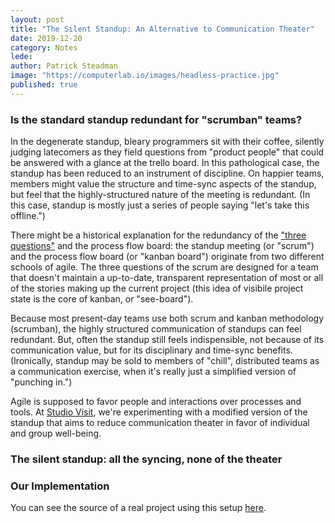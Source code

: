 ```yaml
---
layout: post
title: "The Silent Standup: An Alternative to Communication Theater"
date: 2019-12-20
category: Notes
lede: 
author: Patrick Steadman
image: "https://computerlab.io/images/headless-practice.jpg"
published: true
---
```


### Is the standard standup redundant for "scrumban" teams?

In the degenerate standup, bleary programmers sit with their coffee, silently
judging latecomers as they field questions from "product people" that could be
answered with a glance at the trello board. In this pathological case, the
standup has been reduced to an instrument of discipline. On happier teams,
members might value the structure and time-sync aspects of the standup, but feel
that the highly-structured nature of the meeting is redundant. (In this case,
standup is mostly just a series of people saying "let's take this offline.")

There might be a historical explanation for the redundancy of the ["three
questions"](https://www.scrumguides.org/scrum-guide.html#events-daily) and the
process flow board: the standup meeting (or "scrum") and the process flow board
(or "kanban board") originate from two different schools of agile. The three
questions of the scrum are designed for a team that doesn't maintain a
up-to-date, transparent representation of most or all of the stories making up
the current project (this idea of visibile project state is the core of kanban,
or "see-board").

Because most present-day teams use both scrum and kanban methodology (scrumban),
the highly structured communication of standups can feel redundant. But, often
the standup still feels indispensible, not because of its communication value,
but for its disciplinary and time-sync benefits. (Ironically, standup may be
sold to members of "chill", distributed teams as a communication exercise, when
it's really just a simplified version of "punching in.") 

Agile is supposed to favor people and interactions over processes and tools. At
[Studio Visit](https://studiovisit.app), we're experimenting with a modified
version of the standup that aims to reduce communication theater in favor of
individual and group well-being.

### The silent standup: all the syncing, none of the theater


### Our Implementation

You can see the source of a real project using this setup [here](https://github.com/computer-lab/meredithmonk.org/).


